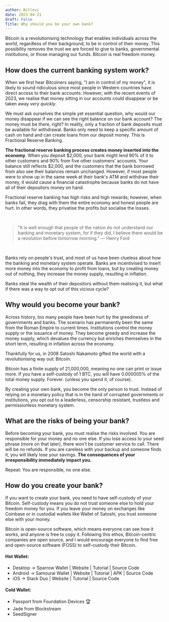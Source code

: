 ```yaml
---
author: Bitlevi
date: 2023-04-21
draft: False
Title: Why should you be your own bank?
---
```

Bitcoin is a revolutionising technology that enables individuals across the world, regardless of their background, to be in control of their money. This possibility removes the trust we are forced to give to banks, governmental institutions, or those managing our funds. Bitcoin is real freedom money.

## How does the current banking system work?
When we first hear Bitcoiners saying, "I am in control of my money", it is likely to sound ridiculous since most people in Western countries have direct access to their bank accounts. However, with the recent events of 2023, we realise that money sitting in our accounts could disappear or be taken away *very quickly*. 

We must ask ourselves the simple yet essential question, why would our money disappear if we can see the right balance on our bank account? The money must be there, right? In reality, only a fraction of bank deposits must be available for withdrawal. Banks only need to keep a specific amount of cash on hand and can create loans from our deposit money. This is Fractional Reserve Banking. 

**The fractional reserve banking process creates money inserted into the economy**. When you deposit $2,000, your bank might lend 90% of it to other customers and 90% from five other customers' accounts. Your balance still reflects $2,000, and the customers that the bank borrowed from also see their balances remain unchanged. 
However, if most people were to show up in the same week at their bank's ATM and withdraw their money, it would cause a financial catastrophe because banks do not have all of their depositors money on hand.

Fractional reserve banking has high risks and high rewards; however, when banks fail, they drag with them the entire economy and honest people are hurt. In other words, they privatise the profits but socialise the losses.

&nbsp;
> "It is well enough that people of the nation do not understand our banking and monetary system, for if they did, I believe there would be a revolution before tomorrow morning." ― Henry Ford 

&nbsp;

Banks rely on people's trust, and most of us have been clueless about how the banking and monetary system operate. Banks are incentivised to insert more money into the economy to profit from loans, but by creating money out of nothing, they increase the money supply, resulting in inflation. 

Banks steal the wealth of their depositors without them realising it, but what if there was a way to opt out of this vicious cycle?

## Why would you become your bank?
Across history, too many people have been hurt by the greediness of governments and banks. The scenario has permanently been the same from the Roman Empire to current times. Institutions control the money supply or the issuance of money. They become greedy and increase the money supply, which devalues the currency but enriches themselves in the short term, resulting in infaltion across the economy.

Thankfully for us, in 2008 Satoshi Nakamoto gifted the world with a revolutionising way out: Bitcoin.

Bitcoin has a finite supply of 21,000,000, meaning no one can print or issue more. If you have a self-custody of 1 BTC, you will have 0.000005% of the total money supply. Forever. (unless you spend it, of course). 

By creating your own bank, you become the only person to trust. Instead of relying on a monetary policy that is in the hand of corrupted governments or institutions, you opt out to a leaderless, censorship resistant, trustless and permissionless monetary system.

## What are the risks of being your bank?
Before becoming your bank, you must realise the risks involved. 
You are responsible for your money and no one else. If you lose access to your seed phrase (more on that later), there won't be customer service to call. There will be no refunds. If you are careless with your backup and someone finds it, you will likely lose your savings. **The consequences of your irresponsibility immediately impact you.**

Repeat: You are responsible, no one else.

## How do you create your bank?
If you want to create your bank, you need to have self-custody of your Bitcoin. Self-custody means you do not trust someone else to hold your freedom money for you. If you leave your money on exchanges like Coinbase or in custodial wallets like Wallet of Satoshi, you trust someone else with your money. 

Bitcoin is open-source software, which means everyone can see how it works, and anyone is free to copy it. Following this ethos, Bitcoin-centric companies are open source, and I would encourage everyone to find free and open-source software (FOSS) to self-custody their Bitcoin.

#### Hot Wallet: 
- Desktop → Sparrow Wallet | Website | Tutorial | Source Code
- Android → Samourai Wallet | Website | Tutorial | APK | Source Code
- iOS → Stack Duo | Website | Tutorial | Source Code 

#### Cold Wallet: 
- Passport from Foundation Devices 🏆
- Jade from Blockstream
- SeedSigner

